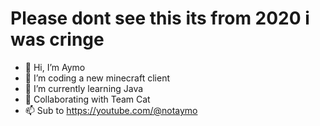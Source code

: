 # Please dont see this its from 2020 i was cringe


- 👋 Hi, I’m Aymo
- 👀 I’m coding a new minecraft client
- 🌱 I’m currently learning Java
- 💞️ Collaborating with Team Cat
- 📫 Sub to https://youtube.com/@notaymo

<!---
Niniiiiiiiii/Niniiiiiiiii is a ✨ special ✨ repository because its `README.md` (this file) appears on your GitHub profile.
You can click the Preview link to take a look at your changes.
--->
